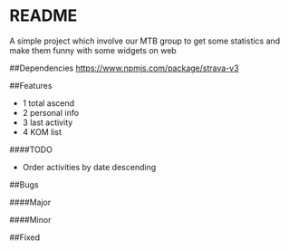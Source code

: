 # README #
A simple project which involve our MTB group to get
some statistics and make them funny with some widgets
on web

##Dependencies
https://www.npmjs.com/package/strava-v3

##Features
* 1  total ascend
* 2  personal info
* 3  last activity
* 4  KOM list

####TODO
*   Order activities by date descending



##Bugs

####Major


####Minor



##Fixed
